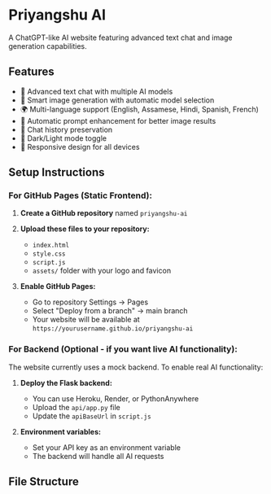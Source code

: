 # Priyangshu AI

A ChatGPT-like AI website featuring advanced text chat and image generation capabilities.

## Features

- 💬 Advanced text chat with multiple AI models
- 🎨 Smart image generation with automatic model selection
- 🌍 Multi-language support (English, Assamese, Hindi, Spanish, French)
- 🎯 Automatic prompt enhancement for better image results
- 💾 Chat history preservation
- 🌙 Dark/Light mode toggle
- 📱 Responsive design for all devices

## Setup Instructions

### For GitHub Pages (Static Frontend):

1. **Create a GitHub repository** named `priyangshu-ai`
2. **Upload these files to your repository:**
   - `index.html`
   - `style.css`
   - `script.js`
   - `assets/` folder with your logo and favicon

3. **Enable GitHub Pages:**
   - Go to repository Settings → Pages
   - Select "Deploy from a branch" → main branch
   - Your website will be available at `https://yourusername.github.io/priyangshu-ai`

### For Backend (Optional - if you want live AI functionality):

The website currently uses a mock backend. To enable real AI functionality:

1. **Deploy the Flask backend:**
   - You can use Heroku, Render, or PythonAnywhere
   - Upload the `api/app.py` file
   - Update the `apiBaseUrl` in `script.js`

2. **Environment variables:**
   - Set your API key as an environment variable
   - The backend will handle all AI requests

## File Structure
